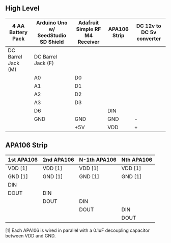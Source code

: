 ## High Level

4 AA Battery Pack   | Arduino Uno w/ SeedStudio SD Shield | Adafruit Simple RF M4 Receiver | APA106 Strip | DC 12v to DC 5v converter
-----------------   | ----------------------------------- | ------------------------------ | ------------ | -------------------------
DC Barrel Jack (M)  | DC Barrel Jack (F)                  |                                |              |
                    | A0                                  | D0                             |              |
                    | A1                                  | D1                             |              |
                    | A2                                  | D2                             |              |
                    | A3                                  | D3                             |              |
                    | D6                                  |                                | DIN          |
                    | GND                                 | GND                            | GND          | -
                    |                                     | +5V                            | VDD          | +

## APA106 Strip

1st APA106 | 2nd APA106      | N-1th APA106 | Nth APA106
---------- | --------------- | ------------ | -----------
VDD [1]    | VDD [1]         | VDD [1]      | VDD [1]
GND [1]    | GND [1]         | GND [1]      | GND [1]
DIN        |                 |              |
DOUT       | DIN             |              |
           | DOUT            | DIN          |
           |                 | DOUT         | DIN
           |                 |              | DOUT

[1] Each APA106 is wired in parallel with a 0.1uF decoupling capacitor between VDD and GND.

